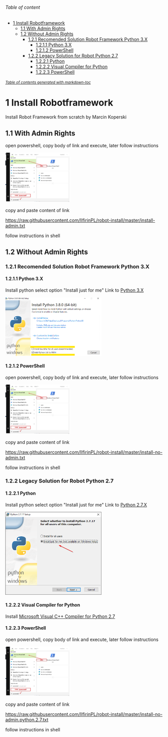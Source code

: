 ###### Table of content
- [1 Install Robotframework](#1-install-robotframework)
  * [1.1 With Admin Rights](#11-with-admin-rights)
  * [1.2 Without Admin Rights](#12-without-admin-rights)
    + [1.2.1 Recomended Solution Robot Framework Python 3.X](#121-recomended-solution-robot-framework-python-3x)
      - [1.2.1.1 Python 3.X](#1211-python-3x)
      - [1.2.1.2 PowerShell](#1212-powershell)
    + [1.2.2 Legacy Solution for Robot Python 2.7](#122-legacy-solution-for-robot-python-27)
      - [1.2.2.1 Python](#1221-python)
      - [1.2.2.2 Visual Compiler for Python](#1222-visual-compiler-for-python)
      - [1.2.2.3 PowerShell](#1223-powershell)

<small><i><a href='http://ecotrust-canada.github.io/markdown-toc/'>Table of contents generated with markdown-toc</a></i></small>


# 1 Install Robotframework 
Install Robot Framework from scratch by Marcin Koperski

## 1.1 With Admin Rights
open powershell, copy body of link and execute, later follow instructions

<img src="https://github.com/IlfirinPL/robot-install/raw/master/img/powershell.png" width="200">

copy and paste content of link 

https://raw.githubusercontent.com/IlfirinPL/robot-install/master/install-admin.txt

follow instructions in shell

## 1.2 Without Admin Rights
### 1.2.1 Recomended Solution Robot Framework Python 3.X 
#### 1.2.1.1 Python 3.X
Install python select option "Install just for me"
Link to [Python 3.X](https://www.python.org/ftp/python/3.7.5/python-3.7.5-amd64.exe) 

<img src="https://github.com/IlfirinPL/robot-install/raw/master/img/python3.X-setup.png" width="300">


#### 1.2.1.2 PowerShell

open powershell, copy body of link and execute, later follow instructions

<img src="https://github.com/IlfirinPL/robot-install/raw/master/img/powershell.png" width="200">

copy and paste content of link 

https://raw.githubusercontent.com/IlfirinPL/robot-install/master/install-no-admin.txt

follow instructions in shell


### 1.2.2 Legacy Solution for Robot Python 2.7
#### 1.2.2.1 Python
Install python select option "Install just for me"
Link to [Python 2.7.X](https://www.python.org/ftp/python/2.7.17/python-2.7.17.msi) 

<img src="https://github.com/IlfirinPL/robot-install/raw/master/img/Python%202.7.17%20Setup.png" width="300">


#### 1.2.2.2 Visual Compiler for Python
Install [Microsoft Visual C++ Compiler for Python 2.7](https://www.microsoft.com/en-us/download/details.aspx?id=44266)
#### 1.2.2.3 PowerShell
open powershell, copy body of link and execute, later follow instructions

<img src="https://github.com/IlfirinPL/robot-install/raw/master/img/powershell.png" width="200">

copy and paste content of link 

https://raw.githubusercontent.com/IlfirinPL/robot-install/master/install-no-admin.python.2.7.txt

follow instructions in shell
